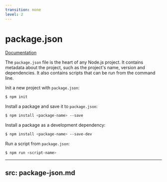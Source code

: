 ```yaml
---
transition: none
level: 2
---
```

# package.json

[Documentation](https://docs.npmjs.com/cli/v10/configuring-npm/package-json)

The `package.json` file is the heart of any Node.js project. It contains metadata about the project, such as the project's <span class="text-sky-300">name</span>, <span class="text-indigo-300">version</span> and <span class="text-teal-300">dependencies</span>. It also contains <span class="text-orange-300">scripts</span> that can be run from the command line.

<div class="grid grid-cols-2 items-center">

Init a new project with `package.json`:

```bash
$ npm init
```

</div>

<div class="grid grid-cols-2 items-center">
  
  Install a package and save it to `package.json`:
  
  ```bash
  $ npm install <package-name> --save
  ```
  
</div>

<div class="grid grid-cols-2 items-center">

Install a package as a development dependency:

```bash
$ npm install <package-name> --save-dev
```

</div>

<div class="grid grid-cols-2 items-center">

Run a script from `package.json`:

```bash
$ npm run <script-name>
```

</div>



---
src: package-json.md
---
